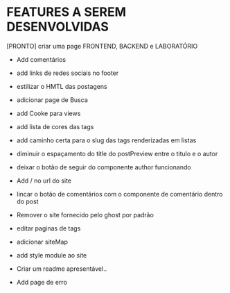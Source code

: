# FEATURES A SEREM DESENVOLVIDAS

[PRONTO] criar uma page FRONTEND, BACKEND e LABORATÓRIO
- Add comentários
- add links de redes sociais no footer
- estilizar o HMTL das postagens
- adicionar page de Busca
- add Cooke para views
- add lista de cores das tags
- add caminho certa para o slug das tags renderizadas em listas
- diminuir o espaçamento do title do postPreview entre o titulo e o autor
- deixar o botão de seguir do componente author funcionando

- Add / no url do site
- lincar o botão de comentários com o componente de comentário dentro do post
- Remover o site fornecido pelo ghost por padrão
- editar paginas de tags
- adicionar siteMap
- add style module ao site 
- Criar um readme apresentável..
- Add page de erro